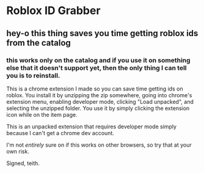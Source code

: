 # Roblox ID Grabber
## hey-o this thing saves you time getting roblox ids from the catalog

### this works **only on the catalog** and if you use it on something else that it doesn't support yet, then the only thing I can tell you is to reinstall.

This is a chrome extension I made so you can save time getting ids on roblox.
You install it by unzipping the zip somewhere, going into chrome's extension menu, enabling developer mode, clicking "Load unpacked", and selecting the unzipped folder.
You use it by simply clicking the extension icon while on the item page.

This is an unpacked extension that requires developer mode simply because I can't get a chrome dev account.

I'm not *entirely* sure on if this works on other browsers, so try that at your own risk.

Signed, teith.
